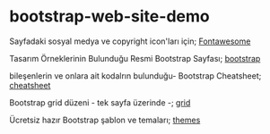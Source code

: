 # bootstrap-web-site-demo
Sayfadaki sosyal medya ve copyright icon'ları için;
[Fontawesome](https://fontawesome.com/docs/web/setup/host-yourself/webfonts)

Tasarım Örneklerinin Bulunduğu Resmi Bootstrap Sayfası;
[bootstrap](https://getbootstrap.com/docs/5.0/examples/)

bileşenlerin ve onlara ait kodalrın bulunduğu- Bootstrap Cheatsheet;
[cheatsheet](https://hackerthemes.com/bootstrap-cheatsheet/)

Bootstrap grid düzeni - tek sayfa üzerinde -;
[grid](https://getbootstrap.com/docs/4.0/examples/grid/)

Ücretsiz hazır Bootstrap şablon ve temaları;
[themes](https://startbootstrap.com/?showAngular=false&showVue=false&showPro=false)
